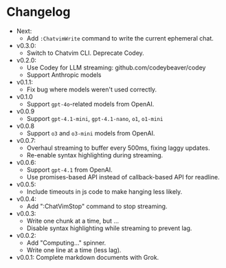 # Changelog

- Next:
  - Add `:ChatvimWrite` command to write the current ephemeral chat.
- v0.3.0:
  - Switch to Chatvim CLI. Deprecate Codey.
- v0.2.0:
  - Use Codey for LLM streaming: github.com/codeybeaver/codey
  - Support Anthropic models
- v0.1.1:
  - Fix bug where models weren't used correctly.
- v0.1.0
  - Support `gpt-4o`-related models from OpenAI.
- v0.0.9
  - Support `gpt-4.1-mini`, `gpt-4.1-nano`, `o1`, `o1-mini`
- v0.0.8
  - Support `o3` and `o3-mini` models from OpenAI.
- v0.0.7:
  - Overhaul streaming to buffer every 500ms, fixing laggy updates.
  - Re-enable syntax highlighting during streaming.
- v0.0.6:
  - Support `gpt-4.1` from OpenAI.
  - Use promises-based API instead of callback-based API for readline.
- v0.0.5:
  - Include timeouts in js code to make hanging less likely.
- v0.0.4:
  - Add ":ChatVimStop" command to stop streaming.
- v0.0.3:
  - Write one chunk at a time, but ...
  - Disable syntax highlighting while streaming to prevent lag.
- v0.0.2:
  - Add "Computing..." spinner.
  - Write one line at a time (less lag).
- v0.0.1: Complete markdown documents with Grok.
